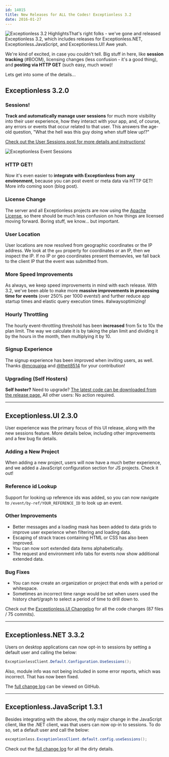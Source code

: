 ```yaml
---
id: 14015
title: New Releases for ALL the Codes! Exceptionless 3.2
date: 2016-01-27
---
```

![Exceptionless 3.2 Highlights](/assets/img/news/exceptionless-3-2-release-notes.png)That's right folks - we've gone and released Exceptionless 3.2, which includes releases for Exceptionless.NET, Exceptionless.JavaScript, and Exceptionless.UI! Awe yeah.

We're kind of excited, in case you couldn't tell. Big stuff in here, like **session tracking** (#BOOM), licensing changes (less confusion - it's a good thing), and **posting via HTTP GET** (such easy, much wow)!

Lets get into some of the details...<!--more-->

## Exceptionless 3.2.0

###

### Sessions!

**Track and automatically manage user sessions** for much more visibility into their user experience, how they interact with your app, and, of course, any errors or events that occur related to that user. This answers the age-old question, "What the hell was this guy doing when stuff blew up!?"

<a href="/track-view-user-session-data-exceptionless/" target="_blank">Check out the User Sessions post for more details and instructions!</a>

![Exceptionless Event Sessions](/assets/img/news/sessions-2.png)

<div style="clear: both;">
</div>

### HTTP GET!

Now it's even easier to **integrate with Exceptionless from any environment**, because you can post event or meta data via HTTP GET! More info coming soon (blog post).

### License Change

The server and all Exceptionless projects are now using the <a href="https://github.com/exceptionless/Exceptionless/blob/master/LICENSE.txt" target="_blank">Apache License</a>, so there should be much less confusion on how things are licensed moving forward. Boring stuff, we know... but important.

### User Location

User locations are now resolved from geographic coordinates or the IP address. We look at the `geo` property for coordinates or an IP, then we inspect the IP. If no IP or geo coordinates present themsevles, we fall back to the client IP that the event was submitted from.

### More Speed Improvements

As always, we keep speed improvements in mind with each release. With 3.2, we've been able to make more **massive improvements in processing time for events** (over 250% per 1000 events!) and further reduce app startup times and elastic query execution times. #alwaysoptimizing!

### Hourly Throttling

The hourly event-throttling threshold has been **increased** from 5x to 10x the plan limit. The way we calculate it is by taking the plan limit and dividing it by the hours in the month, then multiplying it by 10.

### Signup Experience

The signup experience has been improved when inviting users, as well. Thanks <a href="https://github.com/mcquaiga" target="_blank">@mcquaiga</a> and <a href="https://github.com/theit8514" target="_blank">@theit8514</a> for your contribution!

### Upgrading (Self Hosters)

**Self hoster?** Need to upgrade? <a href="https://github.com/exceptionless/Exceptionless/releases/tag/v3.2.0" target="_blank">The latest code can be downloaded from the release page.</a> All other users: No action required.

* * *

## Exceptionless.UI 2.3.0

User experience was the primary focus of this UI release, along with the new sessions feature. More details below, including other improvements and a few bug fix details.

### Adding a New Project

When adding a new project, users will now have a much better experience, and we added a JavaScript configuration section for JS projects. Check it out!

### Reference id Lookup

Support for looking up reference ids was added, so you can now navigate to `/event/by-ref/YOUR_REFERENCE_ID` to look up an event.

### Other Improvements

* Better messages and a loading mask has been added to data grids to improve user experience when filtering and loading data.
* Escaping of strack traces containing HTML or CSS has also been improved.
* You can now sort extended data items alphabetically.
* The request and environment info tabs for events now show additional extended data.

### Bug Fixes

* You can now create an organization or project that ends with a period or whitespace.
* Sometimes an incorrect time range would be set when users used the history chart/graph to select a period of time to drill down to.

Check out the <a href="https://github.com/exceptionless/Exceptionless.UI/compare/v2.2.0...v2.3.0" target="_blank">Exceptionless.UI Changelog</a> for all the code changes (87 files / 75 commits).

* * *

## Exceptionless.NET 3.3.2

Users on desktop applications can now opt-in to sessions by setting a default user and calling the below:

```cs
ExceptionlessClient.Default.Configuration.UseSessions();
```

Also, module info was not being included in some error reports, which was incorrect. That has now been fixed.

The <a href="https://github.com/exceptionless/Exceptionless.Net/compare/v3.3.1...v3.3.2" target="_blank">full change log</a> can be viewed on GitHub.

* * *

## Exceptionless.JavaScript 1.3.1

Besides integrating with the above, the only major change in the JavaScript client, like the .NET client, was that users can now op-in to sessions. To do so, set a default user and call the below:

```cs
exceptionless.ExceptionlessClient.default.config.useSessions();
```

Check out the <a href="https://github.com/exceptionless/Exceptionless.JavaScript/compare/v1.3.0...v1.3.1" target="_blank">full change log</a> for all the dirty details.
